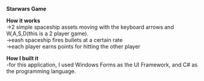 **Starwars Game** 

**How it works**   
->2 simple spaceship assets moving with the keyboard arrows and W,A,S,D(this is a 2 player game).   
->eash spaceship fires bullets at a certain rate    
->each player earns points for hitting the other player    

**How I built it**   
-for this application, I used Windows Forms as the UI Framework, and C# as the programming language.   
